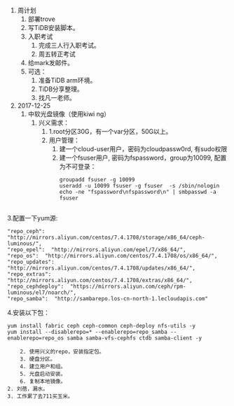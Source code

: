 1. 周计划
	1. 部署trove
	2. 写TiDB安装脚本。
	3. 入职考试
		1. 完成三人行入职考试。
		2. 周五转正考试 
	4. 给mark发邮件。
	5. 可选：
        1. 准备TiDB arm环境。
        2. TiDB分享整理。
        3. 找凡一老师。
2. 2017-12-25 
    1. 中软光盘镜像（使用kiwi ng）
	    1. 兴义需求：
		    1. 1.root分区30G，有一个var分区，50G以上。
		    2. 用户管理：
			    1. 建一个cloud-user用户，密码为cloudpassw0rd, 有sudo权限
			    2. 建一个fsuser用户, 密码为fspassword，group为10099, 配置为不可登录：
					```
					groupadd fsuser -g 10099
					useradd -u 10099 fsuser -g fsuser  -s /sbin/nologin
					echo -ne "fspassword\nfspassword\n" | smbpasswd -a  fsuser
			```
3.配置一下yum源:
```
"repo_ceph":  "http://mirrors.aliyun.com/centos/7.4.1708/storage/x86_64/ceph-luminous/",
"repo_epel":  "http://mirrors.aliyun.com/epel/7/x86_64/",
"repo_os":  "http://mirrors.aliyun.com/centos/7.4.1708/os/x86_64/",
"repo_updates":  "http://mirrors.aliyun.com/centos/7.4.1708/updates/x86_64/",
"repo_extras":  "http://mirrors.aliyun.com/centos/7.4.1708/extras/x86_64/",
"repo_cephdeploy":  "https://mirrors.aliyun.com/ceph/rpm-luminous/el7/noarch/",
"repo_samba":  "http://sambarepo.los-cn-north-1.lecloudapis.com"
```
4.安装以下包：
```
yum install fabric ceph ceph-common ceph-deploy nfs-utils -y
yum install --disablerepo=* --enablerepo=repo_samba --enablerepo=repo_os samba samba-vfs-cephfs ctdb samba-client -y
```
	    2. 使用兴义的repo，安装指定包。
	    3. 硬盘分区。
	    4. 建立用户和组。
	    5. 光盘启动安装。
	    6. 复制本地镜像。
    2. 刘蓓，漏水。
    3. 工作累了去711买玉米。
<!--stackedit_data:
eyJoaXN0b3J5IjpbLTExMzc0MTM5ODBdfQ==
-->
<!--stackedit_data:
eyJoaXN0b3J5IjpbLTQ2NjkyMTg0NF19
-->